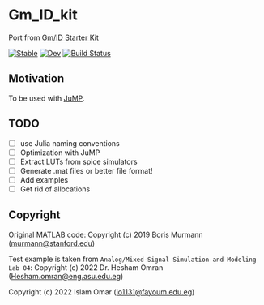 # Gm_ID_kit

Port from [Gm/ID Starter Kit](https://web.stanford.edu/~murmann/gmid)

[![Stable](https://img.shields.io/badge/docs-stable-blue.svg)](https://Islam0mar.github.io/Gm_ID_kit.jl/stable/)
[![Dev](https://img.shields.io/badge/docs-dev-blue.svg)](https://Islam0mar.github.io/Gm_ID_kit.jl/dev/)
[![Build Status](https://github.com/Islam0mar/Gm_ID_kit.jl/actions/workflows/CI.yml/badge.svg?branch=main)](https://github.com/Islam0mar/Gm_ID_kit.jl/actions/workflows/CI.yml?query=branch%3Amain)

## Motivation

To be used with [JuMP](https://github.com/jump-dev/JuMP.jl).

## TODO
 - [ ] use Julia naming conventions
 - [ ] Optimization with JuMP
 - [ ] Extract LUTs from spice simulators
 - [ ] Generate .mat files or better file format!
 - [ ] Add examples
 - [ ] Get rid of allocations

## Copyright
Original MATLAB code: Copyright (c) 2019 Boris Murmann (murmann@stanford.edu)

Test example is taken from `Analog/Mixed-Signal Simulation and Modeling` `Lab 04`: Copyright (c) 2022 Dr. Hesham Omran (Hesham.omran@eng.asu.edu.eg) 

Copyright (c) 2022 Islam Omar (io1131@fayoum.edu.eg)

